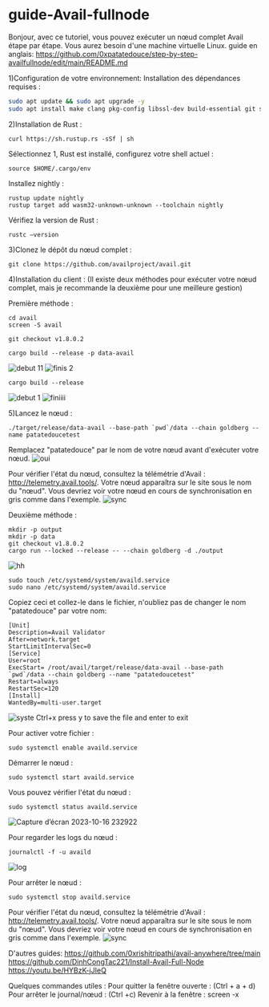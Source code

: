 # guide-Avail-fullnode
Bonjour, avec ce tutoriel, vous pouvez exécuter un nœud complet Avail étape par étape. Vous aurez besoin d'une machine virtuelle Linux.
guide en anglais: https://github.com/0xpatatedouce/step-by-step-availfullnode/edit/main/README.md

1)Configuration de votre environnement:
Installation des dépendances requises :
```bash
sudo apt update && sudo apt upgrade -y
sudo apt install make clang pkg-config libssl-dev build-essential git screen protobuf-compiler -y
```

2)Installation de Rust :
```
curl https://sh.rustup.rs -sSf | sh
```
Sélectionnez 1,
Rust est installé, configurez votre shell actuel :
```
source $HOME/.cargo/env
```

Installez nightly :
```
rustup update nightly
rustup target add wasm32-unknown-unknown --toolchain nightly
```

Vérifiez la version de Rust :
```
rustc —version
```

3)Clonez le dépôt du nœud complet :
```
git clone https://github.com/availproject/avail.git
```

4)Installation du client :
(Il existe deux méthodes pour exécuter votre nœud complet, mais je recommande la deuxième pour une meilleure gestion)

Première méthode :
```
cd avail
screen -S avail
```
```
git checkout v1.8.0.2
```
```
cargo build --release -p data-avail
```

![debut 11](https://github.com/0xpatatedouce/step-by-step-availfullnode/assets/123324096/8d8f5096-adaf-4115-b5e4-829c8c077a21)
![finis 2](https://github.com/0xpatatedouce/step-by-step-availfullnode/assets/123324096/77dcf3a6-c78b-4590-8249-6b06075af4ae)

```
cargo build --release
```

![debut 1](https://github.com/0xpatatedouce/step-by-step-availfullnode/assets/123324096/61fc6b92-8091-4258-81fb-9dd1b7c9646b)
![finiiii](https://github.com/0xpatatedouce/step-by-step-availfullnode/assets/123324096/3c86c379-bc15-48fe-b2b9-87264bcda9b7)

5)Lancez le nœud :
```
./target/release/data-avail --base-path `pwd`/data --chain goldberg --name patatedoucetest
```

Remplacez "patatedouce" par le nom de votre nœud avant d'exécuter votre nœud.
![oui](https://github.com/0xpatatedouce/step-by-step-availfullnode/assets/123324096/e183e399-6c1e-46f0-9b04-ad616c5d0a35)

Pour vérifier l'état du nœud, consultez la télémétrie d'Avail : http://telemetry.avail.tools/. Votre nœud apparaîtra sur le site sous le nom du "nœud".
Vous devriez voir votre nœud en cours de synchronisation en gris comme dans l'exemple.
![sync](https://github.com/0xpatatedouce/step-by-step-availfullnode/assets/123324096/d69df11f-54cd-4fe8-854d-a8a654e29311)

Deuxième méthode :
```
mkdir -p output
mkdir -p data
git checkout v1.8.0.2
cargo run --locked --release -- --chain goldberg -d ./output
```
![hh](https://github.com/0xpatatedouce/step-by-step-availfullnode/assets/123324096/f3a366e3-8e5d-45fd-9a16-98e73f800bf2)

```
sudo touch /etc/systemd/system/availd.service
sudo nano /etc/systemd/system/availd.service
```

Copiez ceci et collez-le dans le fichier, n'oubliez pas de changer le nom "patatedouce" par votre nom:
```
[Unit]
Description=Avail Validator
After=network.target
StartLimitIntervalSec=0
[Service]
User=root
ExecStart= /root/avail/target/release/data-avail --base-path `pwd`/data --chain goldberg --name "patatedoucetest"
Restart=always
RestartSec=120
[Install]
WantedBy=multi-user.target
```

![syste](https://github.com/0xpatatedouce/step-by-step-availfullnode/assets/123324096/807fc945-be3b-43e5-a99c-0ff07d08e2b6)
Ctrl+x press y to save the file and enter to exit

Pour activer votre fichier :
```
sudo systemctl enable availd.service
```

Démarrer le nœud :
```
sudo systemctl start availd.service
```

Vous pouvez vérifier l'état du nœud :
```
sudo systemctl status availd.service
```
![Capture d’écran 2023-10-16 232922](https://github.com/0xpatatedouce/step-by-step-availfullnode/assets/123324096/b4505035-f6fa-4b54-9bc5-d22819f86018)

Pour regarder les logs du nœud :
```
journalctl -f -u availd
```

![log](https://github.com/0xpatatedouce/step-by-step-availfullnode/assets/123324096/48b64c7b-46c5-4fba-b7bd-ac1903f0c151)

Pour arrêter le nœud :
```
sudo systemctl stop availd.service
```

Pour vérifier l'état du nœud, consultez la télémétrie d'Avail : http://telemetry.avail.tools/. Votre nœud apparaîtra sur le site sous le nom du "nœud".
Vous devriez voir votre nœud en cours de synchronisation en gris comme dans l'exemple.
![sync](https://github.com/0xpatatedouce/step-by-step-availfullnode/assets/123324096/d69df11f-54cd-4fe8-854d-a8a654e29311)

D'autres guides:
https://github.com/0xrishitripathi/avail-anywhere/tree/main
https://github.com/DinhCongTac221/Install-Avail-Full-Node
https://youtu.be/HYBzK-jJIeQ

Quelques commandes utiles :
Pour quitter la fenêtre ouverte : (Ctrl + a + d)
Pour arrêter le journal/nœud : (Ctrl +c)
Revenir à la fenêtre : screen -x
